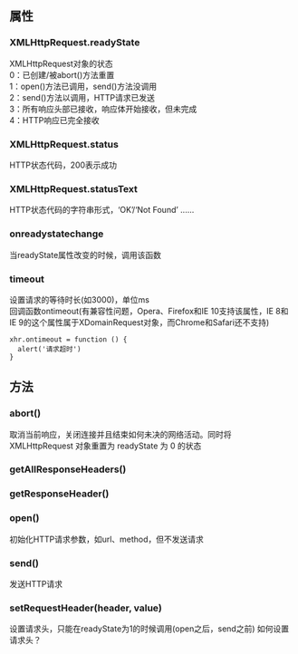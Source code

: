 ## 属性
### XMLHttpRequest.readyState  
XMLHttpRequest对象的状态  
0：已创建/被abort()方法重置  
1：open()方法已调用，send()方法没调用  
2：send()方法以调用，HTTP请求已发送  
3：所有响应头部已接收，响应体开始接收，但未完成  
4：HTTP响应已完全接收  

### XMLHttpRequest.status  
HTTP状态代码，200表示成功  

### XMLHttpRequest.statusText  
HTTP状态代码的字符串形式，‘OK’/‘Not Found’ ......  

### onreadystatechange
当readyState属性改变的时候，调用该函数

### timeout  
设置请求的等待时长(如3000)，单位ms  
回调函数ontimeout(有兼容性问题，Opera、Firefox和IE 10支持该属性，IE 8和IE 9的这个属性属于XDomainRequest对象，而Chrome和Safari还不支持)  
```
xhr.ontimeout = function () {
  alert('请求超时')
}
```

## 方法
### abort()  
取消当前响应，关闭连接并且结束如何未决的网络活动。同时将XMLHttpRequest 对象重置为 readyState 为 0 的状态  

### getAllResponseHeaders()  

### getResponseHeader()

### open()  
初始化HTTP请求参数，如url、method，但不发送请求  

### send()  
发送HTTP请求

### setRequestHeader(header, value)  
设置请求头，只能在readyState为1的时候调用(open之后，send之前)
如何设置请求头？
